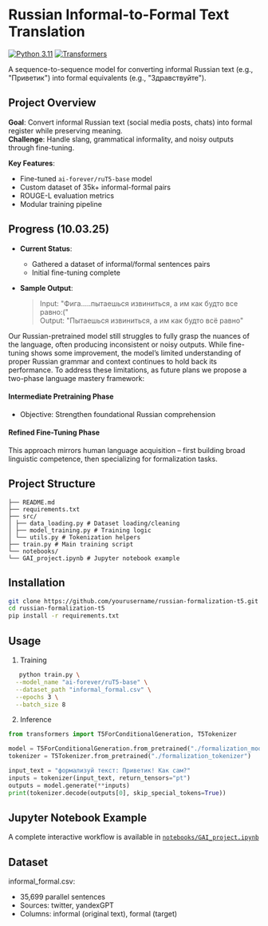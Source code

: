 # Russian Informal-to-Formal Text Translation

[![Python 3.11](https://img.shields.io/badge/python-3.11-blue.svg)](https://www.python.org/)
[![Transformers](https://img.shields.io/badge/🤗%20Transformers-4.36.0-orange.svg)](https://huggingface.co/docs/transformers)

A sequence-to-sequence model for converting informal Russian text (e.g., "Приветик") into formal equivalents (e.g., "Здравствуйте").

## Project Overview
**Goal**: Convert informal Russian text (social media posts, chats) into formal register while preserving meaning.  
**Challenge**: Handle slang, grammatical informality, and noisy outputs through fine-tuning.

**Key Features**:
- Fine-tuned `ai-forever/ruT5-base` model
- Custom dataset of 35k+ informal-formal pairs
- ROUGE-L evaluation metrics
- Modular training pipeline

## Progress (10.03.25)
- **Current Status**:
  - Gathered a dataset of informal/formal sentences pairs
  - Initial fine-tuning complete 
    
- **Sample Output**:
  >Input: "Фига.....пытаешься извиниться, а им как будто все равно:("  
  >Output: "Пытаешься извиниться, а им как будто всё равно"

Our Russian-pretrained model still struggles to fully grasp the nuances of the language, often producing inconsistent or noisy outputs. While fine-tuning shows some improvement, the model’s limited understanding of proper Russian grammar and context continues to hold back its performance.
To address these limitations, as future plans we propose a two-phase language mastery framework:

#### Intermediate Pretraining Phase
- Objective: Strengthen foundational Russian comprehension
#### Refined Fine-Tuning Phase


This approach mirrors human language acquisition – first building broad linguistic competence, then specializing for formalization tasks.



## Project Structure
```
├── README.md
├── requirements.txt
├── src/
│ ├── data_loading.py # Dataset loading/cleaning
│ ├── model_training.py # Training logic
│ └── utils.py # Tokenization helpers
├── train.py # Main training script
└── notebooks/
└── GAI_project.ipynb # Jupyter notebook example
```


## Installation
```bash
git clone https://github.com/yourusername/russian-formalization-t5.git
cd russian-formalization-t5
pip install -r requirements.txt
```

## Usage
1. Training
``` bash
   python train.py \
  --model_name "ai-forever/ruT5-base" \
  --dataset_path "informal_formal.csv" \
  --epochs 3 \
  --batch_size 8
```

2. Inference
``` python
from transformers import T5ForConditionalGeneration, T5Tokenizer

model = T5ForConditionalGeneration.from_pretrained("./formalization_model")
tokenizer = T5Tokenizer.from_pretrained("./formalization_tokenizer")

input_text = "формализуй текст: Приветик! Как сам?"
inputs = tokenizer(input_text, return_tensors="pt")
outputs = model.generate(**inputs)
print(tokenizer.decode(outputs[0], skip_special_tokens=True))
```

## Jupyter Notebook Example
A complete interactive workflow is available in [`notebooks/GAI_project.ipynb`](notebooks/GAI_project.ipynb)

## Dataset
informal_formal.csv:
- 35,699 parallel sentences
- Sources: twitter, yandexGPT
- Columns: informal (original text), formal (target)

